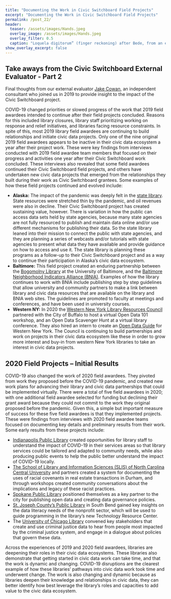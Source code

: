 ```yaml
---
title: "Documenting the Work in Civic Switchboard Field Projects"
excerpt: "Documenting the Work in Civic Switchboard Field Projects"
permalink: /post_22/
header:
  teaser: /assets/images/Hands.jpeg
  overlay_image: /assets/images/Hands.jpeg
  overlay_filter: 0.5
  caption: "Loquela digitorum” (finger reckoning) after Bede, from an early 9th-century manuscript . Courtesy of BIBLIOTHECA LAURESHAMENSIS – DIGITAL, https://bibliotheca-laureshamensis-digital.de/bav/bav_pal_lat_1449"
show_overlay_excerpt: false
---
```


## Take aways from the Civic Switchboard External Evaluator - Part 2 
Final thoughts from our external evaluator [Jake Cowan](https://www.linkedin.com/in/jakecowan/), an independent consultant who joined us in 2019 to provide insight to the impact of the Civic Switchboard project. 


COVID-19 changed priorities or slowed progress of the work that 2019 field awardees intended to continue after their field projects concluded. Reasons for this included library closures, library staff prioritizing working on response and relief initiatives, and libraries facing resource constraints. 
In spite of this, most 2019 library field awardees are continuing to build relationships and initiate civic data projects. Only one of the nine original 2019 field awardees appears to be inactive in their civic data ecosystem a year after their project work. 
These were key findings from interviews conducted with 2019 field awardee team members that focused on their progress and activities one year after their Civic Switchboard work concluded. These interviews also revealed that some field awardees continued their Civic Switchboard field projects, and others have undertaken new civic data projects that emerged from the relationships they built during their work as Civic Switchboard grantees. Some examples of how these field projects continued and evolved include: 

* **Alaska:** The impact of the pandemic was deeply felt in the [state library](https://library.alaska.gov/). State resources were stretched thin by the pandemic, and oil revenues were also in decline. Their Civic Switchboard project has created sustaining value, however. There is variation in how the public can access data sets held by state agencies, because many state agencies are not fully resourced to publish and maintain data online and/or use different mechanisms for publishing their data. So the state library leaned into their mission to connect the public with state agencies, and they are planning a series of webcasts and/or tutorials with state agencies to present what data they have available and provide guidance on how to access and use it. The state library is planning these programs as a follow-up to their Civic Switchboard project and as a way to continue their participation in Alaska’s civic data ecosystem. 
* **Baltimore:** This field project created an enduring partnership between the [Bogomolny Library](https://library.ubalt.edu/) at the University of Baltimore, and the [Baltimore Neighborhood Indicators Alliance (BNIA)](https://bniajfi.org/). Examples of how the library continues to work with BNIA include publishing step by step guidelines that allow university and community partners to make a link between library and civic data resources that are available on the library and BNIA web sites. The guidelines are promoted to faculty at meetings and conferences, and have been used in university courses. 
* **Western NY:** In 2020 the [Western New York Library Resources Council](https://wnylrc.org/) partnered with the City of Buffalo to host a virtual Open Data 101 workshop, and an Open Data Scavenger Hunt at a virtual library conference. They also hired an intern to create an [Open Data Guide](https://docs.google.com/document/d/1RxzqaoAF4YbroSpEknem9MJOdT99GsLy5VKxq8bDGn0/edit#heading=h.lxhk6euxl6os) for Western New York. The Council is continuing to build partnerships and work on projects in their civic data ecosystem like these in order to grow more interest and buy-in from western New York libraries to take an interest in civic data projects.  

## 2020 Field Projects – Initial Results

COVID-19 also changed the work of 2020 field awardees. They pivoted from work they proposed before the COVID-19 pandemic, and created new work plans for advancing their library and civic data partnerships that could be implemented virtually. There were a total of five field awardees in 2020; with one additional field awardee selected for funding but declining their grant award because they could not commit to the work they original proposed before the pandemic. Given this, a simple but important measure of success for these five field awardees is that they implemented projects. These were findings from interviews with 2020 field awardee teams focused on documenting key details and preliminary results from their work. Some early results from these projects include: 
* [Indianapolis Public Library](https://www.indypl.org/) created opportunities for library staff to understand the impact of COVID-19 in their services areas so that library services could be tailored and adapted to community needs, while also producing public events to help the public better understand the impact of COVID-19 locally. 
* [The School of Library and Information Sciences (SLIS) of North Carolina Central University](https://www.nccu.edu/slis) and partners created a system for documenting the uses of racial covenants in real estate transactions in Durham, and through workshops created community conversations about the implications and legacy of these racist practices.  
* [Spokane Public Library](https://www.spokanelibrary.org/) positioned themselves as a key partner to the city for publishing open data and creating data governance policies.  
* [St. Joseph County’s Public Library](https://sjcpl.org/) in South Bend gained key insights on the data literacy needs of the nonprofit sector, which will be used to guide programming in the library’s new Technology Resource Center.  
* The [University of Chicago Library](https://www.lib.uchicago.edu/research/scholar/) convened key stakeholders that create and use criminal justice data to hear from people most impacted by the criminal justice system, and engage in a dialogue about policies that govern these data. 

Across the experiences of 2019 and 2020 field awardees, libraries are deepening their roles in their civic data ecosystems. These libraries also demonstrate that getting started in civic data work can take time, and that the work is dynamic and changing. COVID-19 disruptions are the clearest example of how these libraries’ pathways into civic data work took time and underwent change. The work is also changing and dynamic because as libraries deepen their knowledge and relationships in civic data, they can better identify how best leverage the library’s roles and capacities to add value to the civic data ecosystem.  
